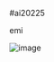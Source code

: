 #ai20225

emi


![image](https://github.com/user-attachments/assets/0b47eccc-ec12-4ef4-8f13-54ee1e12b48a)
